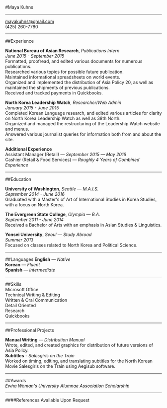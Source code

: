 #Maya Kuhns

---
mayakuhns@gmail.com  
(425) 260-7780  
  
---

##Experience

**National Bureau of Asian Research**, *Publications Intern*  
*June 2015 - September 2015*  
Formatted, proofread, and edited various documents for numerous publications.  
Researched various topics for possible future publication.  
Maintained informational spreadsheets on world events.  
Organized and implemented the distribution of Asia Policy 20, as well as maintained the shipments of previous publications.  
Received and tracked payments in Quickbooks.  

**North Korea Leadership Watch**, *Researcher/Web Admin*  
*January 2015 - June 2015*  
Completed Korean Language research, and edited various articles for clarity on North Korea Leadership Watch as well as 38th North.  
Organized and managed the restructuring of the Leadership Watch website and menus.  
Answered various journalist queries for information both from and about the site.  

**Additional Experience**  
Assistant Manager (Retail) — *September 2015 — May 2016*  
Cashier (Retail & Food Services) — *Roughly 4 Years of Combined Experience*  

---
##Education  

**University of Washington**, *Seattle* — *M.A.I.S.*  
*September 2014 - June 2016*  
Graduated with a Master's of Art of International Studies in Korea Studies, with a focus on North Korea.  

**The Evergreen State College**, *Olympia* — *B.A.*  
*September 2011 - June 2014*  
Received a Bachelor of Arts with an emphasis in Asian Studies & Linguistics.  

**Yonsei University**, *Seoul* — *Study Abroad*  
*Summer 2013*  
Focused on classes related to North Korea and Political Science.  

---
##Languages
**English** — *Native*  
**Korean** —  *Fluent*  
**Spanish** — *Intermediate*  

---
##Skills  
Microsoft Office  
Technical Writing & Editing  
Written & Oral Communication  
Detail Oriented  
Research  
Quickbooks  

---
##Professional Projects  

**Manual Writing** — *Distribution Manual*  
Wrote, edited, and created graphics for distribution of future versions of Asia Policy.  
**Subtitles** - *Salesgirls on the Train*  
Worked on timing, editing, and translating subtitles for the North Korean Movie Salesgirls on the Train using Aegisub software.  

---
##Awards  
*Ewha Woman's University Alumnae Association Scholarship*  

---
####References Available Upon Request  
